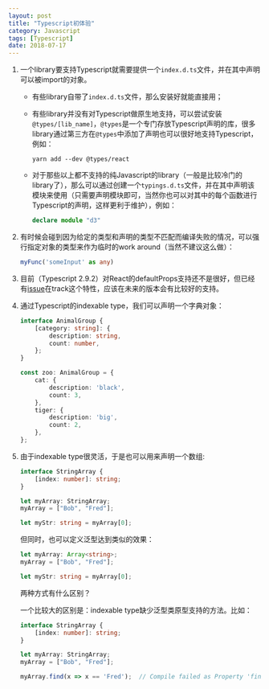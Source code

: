 ```yaml
---
layout: post
title: "Typescript初体验"
category: Javascript
tags: [Typescript]
date: 2018-07-17
---
```


1. 一个library要支持Typescript就需要提供一个`index.d.ts`文件，并在其中声明可以被import的对象。

   - 有些library自带了`index.d.ts`文件，那么安装好就能直接用；

   - 有些library并没有对Typescript做原生地支持，可以尝试安装`@types/[lib_name]`，`@types`是一个专门存放Typescript声明的库，很多library通过第三方在`@types`中添加了声明也可以很好地支持Typescript，例如：

     ```shell
     yarn add --dev @types/react
     ```

   - 对于那些以上都不支持的纯Javascript的library（一般是比较冷门的library了），那么可以通过创建一个`typings.d.ts`文件，并在其中声明该模块来使用（只需要声明模块即可，当然你也可以对其中的每个函数进行Typescript的声明，这样更利于维护），例如：

     ```typescript
     declare module "d3"
     ```

2. 有时候会碰到因为给定的类型和声明的类型不匹配而编译失败的情况，可以强行指定对象的类型来作为临时的work around（当然不建议这么做）：

   ```typescript
   myFunc('someInput' as any)
   ```

3. 目前（Typescript 2.9.2）对React的defaultProps支持还不是很好，但已经有[issue](https://github.com/Microsoft/TypeScript/issues/23812)在track这个特性，应该在未来的版本会有比较好的支持。

4. 通过Typescript的indexable type，我们可以声明一个字典对象：

   ```typescript
   interface AnimalGroup {
       [category: string]: {
           description: string,
           count: number,
       };
   }
   
   const zoo: AnimalGroup = {
       cat: {
           description: 'black',
           count: 3,
       },
       tiger: {
           description: 'big',
           count: 2,
       },
   };
   ```

5. 由于indexable type很灵活，于是也可以用来声明一个数组:

   ```typescript
   interface StringArray {
       [index: number]: string;
   }
   
   let myArray: StringArray;
   myArray = ["Bob", "Fred"];
   
   let myStr: string = myArray[0];
   ```

   但同时，也可以定义泛型达到类似的效果：

   ```typescript
   let myArray: Array<string>;
   myArray = ["Bob", "Fred"];
   
   let myStr: string = myArray[0];
   ```

   两种方式有什么区别？

   一个比较大的区别是：indexable type缺少泛型类原型支持的方法。比如：

   ```typescript
   interface StringArray {
       [index: number]: string;
   }
   
   let myArray: StringArray;
   myArray = ["Bob", "Fred"];
   
   myArray.find(x => x == 'Fred');  // Compile failed as Property 'find' does not exist on type 'StringArray'.
   ```